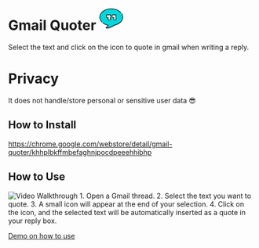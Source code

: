 # Gmail Quoter ![Icon](images/quotes-48.png)

Select the text and click on the icon to quote in gmail when writing a reply.

# Privacy

It does not handle/store personal or sensitive user data :sunglasses:

## How to Install
https://chrome.google.com/webstore/detail/gmail-quoter/khhplbkffmbefaghnjpocdpeeehhibhp

## How to Use
<img src='https://i.imgur.com/EQCSsWJ.gif' title='Video Walkthrough' width='' alt='Video Walkthrough' />
1. Open a Gmail thread.
2. Select the text you want to quote.
3. A small icon will appear at the end of your selection.
4. Click on the icon, and the selected text will be automatically inserted as a quote in your reply box.

[Demo on how to use](https://youtu.be/HXXzd3Z3uqE)
